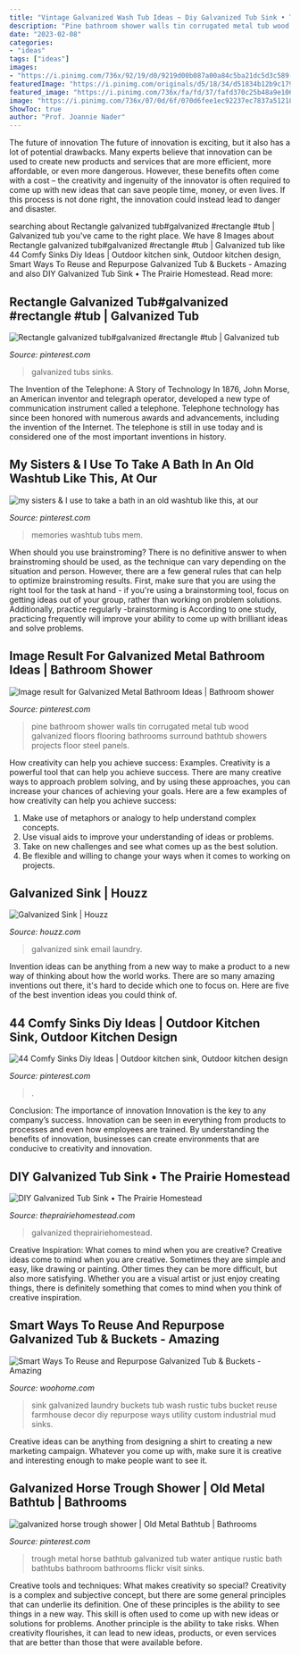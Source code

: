 ```yaml
---
title: "Vintage Galvanized Wash Tub Ideas ~ Diy Galvanized Tub Sink • The Prairie Homestead"
description: "Pine bathroom shower walls tin corrugated metal tub wood galvanized floors flooring bathrooms surround bathtub showers projects floor steel panels"
date: "2023-02-08"
categories:
- "ideas"
tags: ["ideas"]
images:
- "https://i.pinimg.com/736x/92/19/d0/9219d00b087a00a84c5ba21dc5d3c589--wash-tubs-sweet-memories.jpg"
featuredImage: "https://i.pinimg.com/originals/d5/18/34/d51834b12b9c179c3b5f1ade7a44b979.jpg"
featured_image: "https://i.pinimg.com/736x/fa/fd/37/fafd370c25b48a9e1064324292ccad49.jpg"
image: "https://i.pinimg.com/736x/07/0d/6f/070d6fee1ec92237ec7837a51218293f.jpg"
ShowToc: true
author: "Prof. Joannie Nader"
---
```



The future of innovation
The future of innovation is exciting, but it also has a lot of potential drawbacks. Many experts believe that innovation can be used to create new products and services that are more efficient, more affordable, or even more dangerous. However, these benefits often come with a cost – the creativity and ingenuity of the innovator is often required to come up with new ideas that can save people time, money, or even lives. If this process is not done right, the innovation could instead lead to danger and disaster.

	

		
searching about Rectangle galvanized tub#galvanized #rectangle #tub | Galvanized tub you've came to the right place. We have 8 Images about Rectangle galvanized tub#galvanized #rectangle #tub | Galvanized tub like 44 Comfy Sinks Diy Ideas | Outdoor kitchen sink, Outdoor kitchen design, Smart Ways To Reuse and Repurpose Galvanized Tub &amp; Buckets - Amazing and also DIY Galvanized Tub Sink • The Prairie Homestead. Read more:
		
    
## Rectangle Galvanized Tub#galvanized #rectangle #tub | Galvanized Tub

<img loading=lazy src="https://i.pinimg.com/736x/07/0d/6f/070d6fee1ec92237ec7837a51218293f.jpg" onerror="this.onerror=null;this.src='https://tse3.mm.bing.net/th?id=OIP.CJJjQE20nddlt68vMRiw3gHaIP&amp;pid=15.1';" alt="Rectangle galvanized tub#galvanized #rectangle #tub | Galvanized tub">

_Source: pinterest.com_

>galvanized tubs sinks. 

	

The Invention of the Telephone: A Story of Technology
In 1876, John Morse, an American inventor and telegraph operator, developed a new type of communication instrument called a telephone. Telephone technology has since been honored with numerous awards and advancements, including the invention of the Internet. The telephone is still in use today and is considered one of the most important inventions in history.

    
## My Sisters &amp; I Use To Take A Bath In An Old Washtub Like This, At Our

<img loading=lazy src="https://i.pinimg.com/736x/92/19/d0/9219d00b087a00a84c5ba21dc5d3c589--wash-tubs-sweet-memories.jpg" onerror="this.onerror=null;this.src='https://tse3.mm.bing.net/th?id=OIP.UfBhd7U8ClNHxZJWQUFCugAAAA&amp;pid=15.1';" alt="my sisters &amp; I use to take a bath in an old washtub like this, at our">

_Source: pinterest.com_

>memories washtub tubs mem. 

	

When should you use brainstroming?
There is no definitive answer to when brainstroming should be used, as the technique can vary depending on the situation and person. However, there are a few general rules that can help to optimize brainstroming results. First, make sure that you are using the right tool for the task at hand - if you're using a brainstorming tool, focus on getting ideas out of your group, rather than working on problem solutions. Additionally, practice regularly -brainstorming is According to one study, practicing frequently will improve your ability to come up with brilliant ideas and solve problems.

    
## Image Result For Galvanized Metal Bathroom Ideas | Bathroom Shower

<img loading=lazy src="https://i.pinimg.com/originals/d5/18/34/d51834b12b9c179c3b5f1ade7a44b979.jpg" onerror="this.onerror=null;this.src='https://tse2.mm.bing.net/th?id=OIP.DetJiCFwLxG7dRPdWtvfmwHaJ4&amp;pid=15.1';" alt="Image result for Galvanized Metal Bathroom Ideas | Bathroom shower">

_Source: pinterest.com_

>pine bathroom shower walls tin corrugated metal tub wood galvanized floors flooring bathrooms surround bathtub showers projects floor steel panels. 

	

How creativity can help you achieve success: Examples.
Creativity is a powerful tool that can help you achieve success. There are many creative ways to approach problem solving, and by using these approaches, you can increase your chances of achieving your goals. Here are a few examples of how creativity can help you achieve success: 
1. Make use of metaphors or analogy to help understand complex concepts.
2. Use visual aids to improve your understanding of ideas or problems.
3. Take on new challenges and see what comes up as the best solution.
4. Be flexible and willing to change your ways when it comes to working on projects.

    
## Galvanized Sink | Houzz

<img loading=lazy src="https://st.hzcdn.com/fimgs/61a18b05018a8ce1_4532-w500-h666-b0-p0--eclectic-laundry-room.jpg" onerror="this.onerror=null;this.src='https://tse1.mm.bing.net/th?id=OIP.8Bp3FjvrHI9itFSzHm4bFwHaJ3&amp;pid=15.1';" alt="Galvanized Sink | Houzz">

_Source: houzz.com_

>galvanized sink email laundry. 

	

Invention ideas can be anything from a new way to make a product to a new way of thinking about how the world works. There are so many amazing inventions out there, it's hard to decide which one to focus on. Here are five of the best invention ideas you could think of.

    
## 44 Comfy Sinks Diy Ideas | Outdoor Kitchen Sink, Outdoor Kitchen Design

<img loading=lazy src="https://i.pinimg.com/736x/fa/fd/37/fafd370c25b48a9e1064324292ccad49.jpg" onerror="this.onerror=null;this.src='https://tse4.mm.bing.net/th?id=OIP.cY9yzzY1t6nnJ72Ro-MkZAHaNJ&amp;pid=15.1';" alt="44 Comfy Sinks Diy Ideas | Outdoor kitchen sink, Outdoor kitchen design">

_Source: pinterest.com_

>. 

	

Conclusion: The importance of innovation
Innovation is the key to any company’s success. Innovation can be seen in everything from products to processes and even how employees are trained. By understanding the benefits of innovation, businesses can create environments that are conducive to creativity and innovation.

    
## DIY Galvanized Tub Sink • The Prairie Homestead

<img loading=lazy src="https://www.theprairiehomestead.com/wp-content/uploads/2016/04/diy-wash-tub-2.jpg" onerror="this.onerror=null;this.src='https://tse3.mm.bing.net/th?id=OIP.0okWLBObQrYQUIXC1I8aDwHaE7&amp;pid=15.1';" alt="DIY Galvanized Tub Sink • The Prairie Homestead">

_Source: theprairiehomestead.com_

>galvanized theprairiehomestead. 

	

Creative Inspiration: What comes to mind when you are creative?
Creative ideas come to mind when you are creative. Sometimes they are simple and easy, like drawing or painting. Other times they can be more difficult, but also more satisfying. Whether you are a visual artist or just enjoy creating things, there is definitely something that comes to mind when you think of creative inspiration.

    
## Smart Ways To Reuse And Repurpose Galvanized Tub &amp; Buckets - Amazing

<img loading=lazy src="http://www.woohome.com/wp-content/uploads/2015/10/Galvanized-Tub-Buckets-WooHome-31.jpg" onerror="this.onerror=null;this.src='https://tse2.mm.bing.net/th?id=OIP.w-CsCGEwS2m34NlXZWmh-QHaId&amp;pid=15.1';" alt="Smart Ways To Reuse and Repurpose Galvanized Tub &amp; Buckets - Amazing">

_Source: woohome.com_

>sink galvanized laundry buckets tub wash rustic tubs bucket reuse farmhouse decor diy repurpose ways utility custom industrial mud sinks. 

	

Creative ideas can be anything from designing a shirt to creating a new marketing campaign. Whatever you come up with, make sure it is creative and interesting enough to make people want to see it.

    
## Galvanized Horse Trough Shower | Old Metal Bathtub | Bathrooms

<img loading=lazy src="https://s-media-cache-ak0.pinimg.com/736x/2d/cd/e2/2dcde280e39270848e5b094cd0759886.jpg" onerror="this.onerror=null;this.src='https://tse1.mm.bing.net/th?id=OIP.S8VHbtRDfJ37Y-OCdN7BnQHaFj&amp;pid=15.1';" alt="galvanized horse trough shower | Old Metal Bathtub | Bathrooms">

_Source: pinterest.com_

>trough metal horse bathtub galvanized tub water antique rustic bath bathtubs bathroom bathrooms flickr visit sinks. 

	

Creative tools and techniques: What makes creativity so special?
Creativity is a complex and subjective concept, but there are some general principles that can underlie its definition. One of these principles is the ability to see things in a new way. This skill is often used to come up with new ideas or solutions for problems. Another principle is the ability to take risks. When creativity flourishes, it can lead to new ideas, products, or even services that are better than those that were available before.

